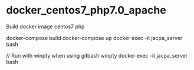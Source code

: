 # docker_centos7_php7.0_apache
Build docker image centos7 php

docker-compose build
docker-compose up
docker exec -it jacpa_server bash

// Run with winpty when using gitbash
winpty docker exec -it jacpa_server bash